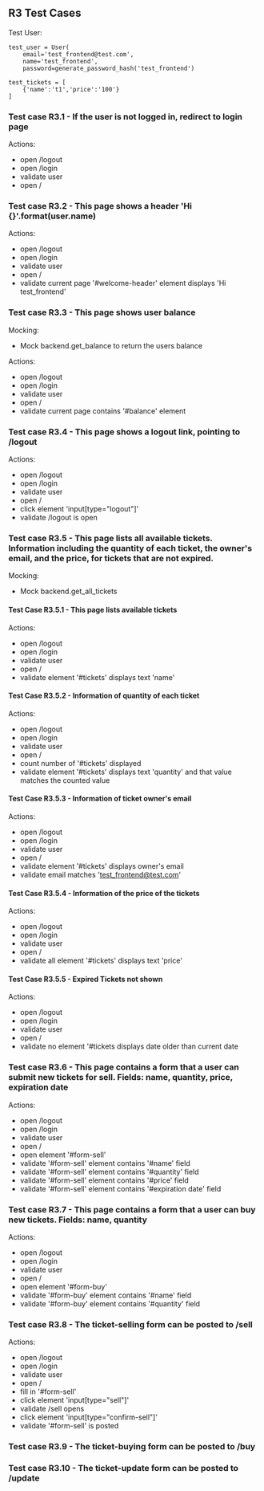 ## R3 Test Cases

Test User:
```
test_user = User(
    email='test_frontend@test.com',
    name='test_frontend',
    password=generate_password_hash('test_frontend')

```
```
test_tickets = [
    {'name':'t1','price':'100'}
]
```

### Test case R3.1 - If the user is not logged in, redirect to login page

Actions:
 - open /logout
 - open /login
 - validate user
 - open /

### Test case R3.2 - This page shows a header 'Hi {}'.format(user.name)

Actions:
 - open /logout
 - open /login
 - validate user
 - open / 
 - validate current page '#welcome-header' element displays 'Hi test_frontend'

### Test case R3.3 - This page shows user balance

Mocking:
- Mock backend.get_balance to return the users balance

Actions:
 - open /logout
 - open /login
 - validate user
 - open /
 - validate current page contains '#balance' element

### Test case R3.4 - This page shows a logout link, pointing to /logout

Actions:
- open /logout
- open /login
- validate user
- open /
- click element 'input[type="logout"]'
- validate /logout is open


### Test case R3.5 - This page lists all available tickets. Information including the quantity of each ticket, the owner's email, and the price, for tickets that are not expired.

Mocking:
- Mock backend.get_all_tickets

#### Test Case R3.5.1 - This page lists available tickets

Actions:
- open /logout
- open /login
- validate user
- open /
- validate element '#tickets' displays text 'name' 

#### Test Case R3.5.2 - Information of quantity of each ticket

Actions:
- open /logout
- open /login
- validate user
- open /
- count number of '#tickets' displayed 
- validate element '#tickets' displays text 'quantity' and that value matches the counted value


#### Test Case R3.5.3 - Information of ticket owner's email

Actions:
- open /logout
- open /login
- validate user
- open /
- validate element '#tickets' displays owner's email
- validate email matches 'test_frontend@test.com'

#### Test Case R3.5.4 - Information of the price of the tickets

Actions:
- open /logout
- open /login
- validate user
- open /
- validate all element '#tickets' displays text 'price'

#### Test Case R3.5.5 - Expired Tickets not shown

Actions:
- open /logout
- open /login
- validate user
- open /
- validate no element '#tickets displays date older than current date

### Test case R3.6 - This page contains a form that a user can submit new tickets for sell. Fields: name, quantity, price, expiration date

Actions:
- open /logout
- open /login
- validate user
- open /
- open element '#form-sell'
- validate '#form-sell' element contains '#name' field
- validate '#form-sell' element contains '#quantity' field
- validate '#form-sell' element contains '#price' field
- validate '#form-sell' element contains '#expiration date' field


### Test case R3.7 - This page contains a form that a user can buy new tickets. Fields: name, quantity

Actions:
- open /logout
- open /login
- validate user
- open /
- open element '#form-buy'
- validate '#form-buy' element contains '#name' field
- validate '#form-buy' element contains '#quantity' field

### Test case R3.8 - The ticket-selling form can be posted to /sell

Actions:
- open /logout
- open /login
- validate user
- open /
- fill in '#form-sell'
- click element 'input[type="sell"]'
- validate /sell opens
- click element 'input[type="confirm-sell"]'
- validate '#form-sell' is posted

### Test case R3.9 - The ticket-buying form can be posted to /buy

### Test case R3.10 - The ticket-update form can be posted to /update

